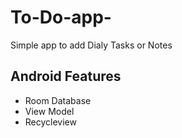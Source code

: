 # To-Do-app-

Simple app to add Dialy Tasks or Notes


## Android Features 

- Room Database
- View Model 
- Recycleview
